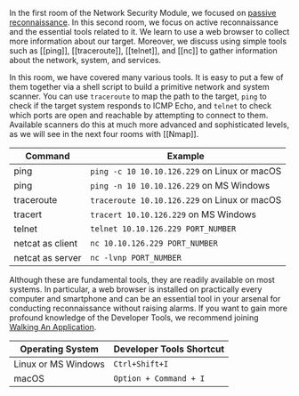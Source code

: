 In the first room of the Network Security Module, we focused on [passive reconnaissance](https://tryhackme.com/jr/passiverecon). In this second room, we focus on active reconnaissance and the essential tools related to it. We learn to use a web browser to collect more information about our target. Moreover, we discuss using simple tools such as [[ping]], [[traceroute]], [[telnet]], and [[nc]] to gather information about the network, system, and services.


In this room, we have covered many various tools. It is easy to put a few of them together via a shell script to build a primitive network and system scanner. You can use `traceroute` to map the path to the target, `ping` to check if the target system responds to ICMP Echo, and `telnet` to check which ports are open and reachable by attempting to connect to them. Available scanners do this at much more advanced and sophisticated levels, as we will see in the next four rooms with [[Nmap]].

|Command|Example|
|---|---|
|ping|`ping -c 10 10.10.126.229` on Linux or macOS|
|ping|`ping -n 10 10.10.126.229` on MS Windows|
|traceroute|`traceroute 10.10.126.229` on Linux or macOS|
|tracert|`tracert 10.10.126.229` on MS Windows|
|telnet|`telnet 10.10.126.229 PORT_NUMBER`|
|netcat as client|`nc 10.10.126.229 PORT_NUMBER`|
|netcat as server|`nc -lvnp PORT_NUMBER`|

Although these are fundamental tools, they are readily available on most systems. In particular, a web browser is installed on practically every computer and smartphone and can be an essential tool in your arsenal for conducting reconnaissance without raising alarms. If you want to gain more profound knowledge of the Developer Tools, we recommend joining [Walking An Application](https://tryhackme.com/room/walkinganapplication).

|Operating System|Developer Tools Shortcut|
|---|---|
|Linux or MS Windows|`Ctrl+Shift+I`|
|macOS|`Option + Command + I`|